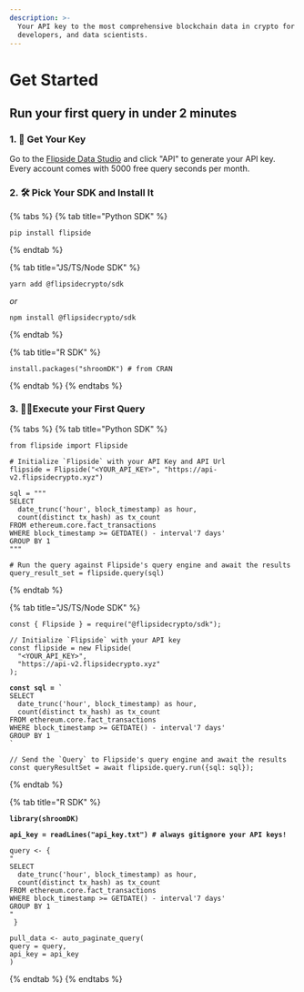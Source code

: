 ```yaml
---
description: >-
  Your API key to the most comprehensive blockchain data in crypto for analysts,
  developers, and data scientists.
---
```


# Get Started

## Run your first query in under 2 minutes

### 1. 🔑 Get Your Key

Go to the [Flipside Data Studio](https://flipsidecrypto.xyz/account/api-keys) and click "API" to generate your API key. Every account comes with 5000 free query seconds per month.

### 2. 🛠 Pick Your SDK and Install It

{% tabs %}
{% tab title="Python SDK" %}
```
pip install flipside
```
{% endtab %}

{% tab title="JS/TS/Node SDK" %}
```
yarn add @flipsidecrypto/sdk
```

_or_

```
npm install @flipsidecrypto/sdk
```
{% endtab %}

{% tab title="R SDK" %}
```
install.packages("shroomDK") # from CRAN
```
{% endtab %}
{% endtabs %}

### 3. 🏃‍♀️Execute your First Query

{% tabs %}
{% tab title="Python SDK" %}
<pre class="language-python"><code class="lang-python">from flipside import Flipside

# Initialize `Flipside` with your API Key and API Url
flipside = Flipside("&#x3C;YOUR_API_KEY>", "https://api-v2.flipsidecrypto.xyz")

sql = """
SELECT 
  date_trunc('hour', block_timestamp) as hour,
  count(distinct tx_hash) as tx_count
FROM ethereum.core.fact_transactions 
WHERE block_timestamp >= GETDATE() - interval'7 days'
GROUP BY 1
"""
<strong>
</strong># Run the query against Flipside's query engine and await the results
query_result_set = flipside.query(sql)
</code></pre>
{% endtab %}

{% tab title="JS/TS/Node SDK" %}
<pre class="language-javascript"><code class="lang-javascript">const { Flipside } = require("@flipsidecrypto/sdk");

// Initialize `Flipside` with your API key
const flipside = new Flipside(
  "&#x3C;YOUR_API_KEY>",
  "https://api-v2.flipsidecrypto.xyz"
);

<strong>const sql = `
</strong>SELECT 
  date_trunc('hour', block_timestamp) as hour,
  count(distinct tx_hash) as tx_count
FROM ethereum.core.fact_transactions 
WHERE block_timestamp >= GETDATE() - interval'7 days'
GROUP BY 1
`

// Send the `Query` to Flipside's query engine and await the results
const queryResultSet = await flipside.query.run({sql: sql});
</code></pre>
{% endtab %}

{% tab title="R SDK" %}
<pre><code><strong>library(shroomDK)
</strong><strong>
</strong><strong>api_key = readLines("api_key.txt") # always gitignore your API keys!
</strong>
query &#x3C;- { 
"
SELECT 
  date_trunc('hour', block_timestamp) as hour,
  count(distinct tx_hash) as tx_count
FROM ethereum.core.fact_transactions 
WHERE block_timestamp >= GETDATE() - interval'7 days'
GROUP BY 1
"
 }

pull_data &#x3C;- auto_paginate_query(
query = query,
api_key = api_key
)
</code></pre>


{% endtab %}
{% endtabs %}

